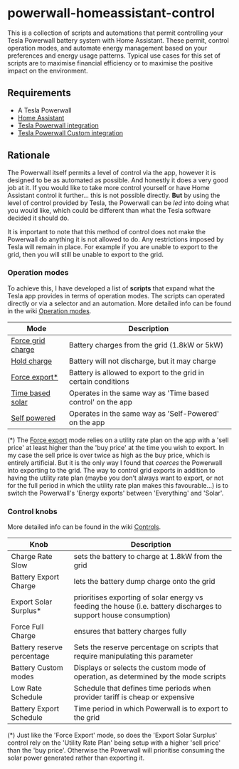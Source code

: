 # powerwall-homeassistant-control

This is a collection of scripts and automations that permit controlling your Tesla Powerwall battery system with Home Assistant. These permit, control operation modes, and automate energy management based on your preferences and energy usage patterns. Typical use cases for this set of scripts are to maximise financial efficiency or to maximise the positive impact on the environment.

## Requirements

* A Tesla Powerwall
* [Home Assistant](https://www.home-assistant.io/)
* [Tesla Powerwall integration](https://www.home-assistant.io/integrations/powerwall)
* [Tesla Powerwall Custom integration](https://github.com/alandtse/tesla)

## Rationale

The Powerwall itself permits a level of control via the app, however it is designed to be as automated as possible. And honestly it does a very good job at it. If you would like to take more control yourself or have Home Assistant control it further... this is not possible directly. **But** by using the level of control provided by Tesla, the Powerwall can be *led* into doing what you would like, which could be different than what the Tesla software decided it should do.

It is important to note that this method of control does not make the Powerwall do anything it is not allowed to do. Any restrictions imposed by Tesla will remain in place. For example if you are unable to export to the grid, then you will still be unable to export to the grid.

### Operation modes

To achieve this, I have developed a list of **scripts** that expand what the Tesla app provides in terms of operation modes. The scripts can operated directly or via a selector and an automation. More detailed info can be found in the wiki [Operation modes](../../wiki/Custom-operation-modes).

| Mode | Description |
|------|-------------|
| [Force grid charge](scripts/force_charge.yaml) | Battery charges from the grid (1.8kW or 5kW) |
| [Hold charge](scripts/hold_charge.yaml) | Battery will not discharge, but it may charge |
| [Force export\*](scripts/force_export.yaml) | Battery is allowed to export to the grid in certain conditions |
| [Time based solar](scripts/time_based_solar.yaml) | Operates in the same way as 'Time based control' on the app |
| [Self powered](scripts/self_powered.yaml) | Operates in the same way as 'Self-Powered' on the app |

(*) The [Force export](../../wiki/Custom-operation-modes#force-export) mode relies on a utility rate plan on the app with a 'sell price' at least higher than the 'buy price' at the time you wish to export. In my case the sell price is over twice as high as the buy price, which is entirely artificial. But it is the only way I found that *coerces* the Powerwall into exporting to the grid. The way to control grid exports in addition to having the utility rate plan (maybe you don't always want to export, or not for the full period in which the utility rate plan makes this favourable...) is to switch the Powerwall's 'Energy exports' between 'Everything' and 'Solar'.

### Control knobs

More detailed info can be found in the wiki [Controls](../../wiki/Controls).

| Knob | Description |
|--------|-------------|
| Charge Rate Slow | sets the battery to charge at 1.8kW from the grid |
| Battery Export Charge | lets the battery dump charge onto the grid |
| Export Solar Surplus* | prioritises exporting of solar energy vs feeding the house (i.e. battery discharges to support house consumption) |
| Force Full Charge | ensures that battery charges fully |
| Battery reserve percentage | Sets the reserve percentage on scripts that require manipulating this parameter |
| Battery Custom modes | Displays or selects the custom mode of operation, as determined by the mode scripts |
| Low Rate Schedule | Schedule that defines time periods when provider tariff is cheap or expensive |
| Battery Export Schedule | Time period in which Powerwall is to export to the grid |

(*) Just like the 'Force Export' mode, so does the 'Export Solar Surplus' control rely on the 'Utility Rate Plan' being setup with a higher 'sell price' than the 'buy price'. Otherwise the Powerwall will prioritise consuming the solar power generated rather than exporting it.
